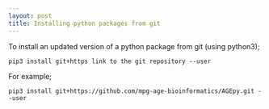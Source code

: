 ```yaml
---
layout: post
title: Installing python packages from git
---
```


To install an updated version of a python package from git (using python3);

```
pip3 install git+https link to the git repository --user
```
For example;

```
pip3 install git+https://github.com/mpg-age-bioinformatics/AGEpy.git --user
```
